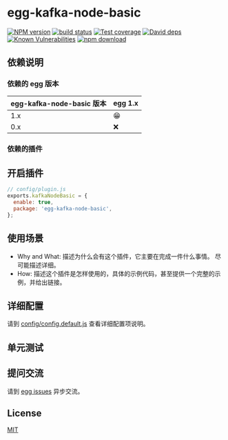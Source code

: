 # egg-kafka-node-basic

[![NPM version][npm-image]][npm-url]
[![build status][travis-image]][travis-url]
[![Test coverage][codecov-image]][codecov-url]
[![David deps][david-image]][david-url]
[![Known Vulnerabilities][snyk-image]][snyk-url]
[![npm download][download-image]][download-url]

[npm-image]: https://img.shields.io/npm/v/egg-kafka-node-basic.svg?style=flat-square
[npm-url]: https://npmjs.org/package/egg-kafka-node-basic
[travis-image]: https://img.shields.io/travis/eggjs/egg-kafka-node-basic.svg?style=flat-square
[travis-url]: https://travis-ci.org/eggjs/egg-kafka-node-basic
[codecov-image]: https://img.shields.io/codecov/c/github/eggjs/egg-kafka-node-basic.svg?style=flat-square
[codecov-url]: https://codecov.io/github/eggjs/egg-kafka-node-basic?branch=master
[david-image]: https://img.shields.io/david/eggjs/egg-kafka-node-basic.svg?style=flat-square
[david-url]: https://david-dm.org/eggjs/egg-kafka-node-basic
[snyk-image]: https://snyk.io/test/npm/egg-kafka-node-basic/badge.svg?style=flat-square
[snyk-url]: https://snyk.io/test/npm/egg-kafka-node-basic
[download-image]: https://img.shields.io/npm/dm/egg-kafka-node-basic.svg?style=flat-square
[download-url]: https://npmjs.org/package/egg-kafka-node-basic

<!--
Description here.
-->

## 依赖说明

### 依赖的 egg 版本

egg-kafka-node-basic 版本 | egg 1.x
--- | ---
1.x | 😁
0.x | ❌

### 依赖的插件
<!--

如果有依赖其它插件，请在这里特别说明。如

- security
- multipart

-->

## 开启插件

```js
// config/plugin.js
exports.kafkaNodeBasic = {
  enable: true,
  package: 'egg-kafka-node-basic',
};
```

## 使用场景

- Why and What: 描述为什么会有这个插件，它主要在完成一件什么事情。
尽可能描述详细。
- How: 描述这个插件是怎样使用的，具体的示例代码，甚至提供一个完整的示例，并给出链接。

## 详细配置

请到 [config/config.default.js](config/config.default.js) 查看详细配置项说明。

## 单元测试

<!-- 描述如何在单元测试中使用此插件，例如 schedule 如何触发。无则省略。-->

## 提问交流

请到 [egg issues](https://github.com/eggjs/egg/issues) 异步交流。

## License

[MIT](LICENSE)
